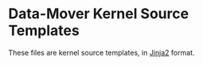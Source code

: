 # Data-Mover Kernel Source Templates

These files are kernel source templates, in [Jinja2](https://jinja.palletsprojects.com/en/2.11.x/) format.
